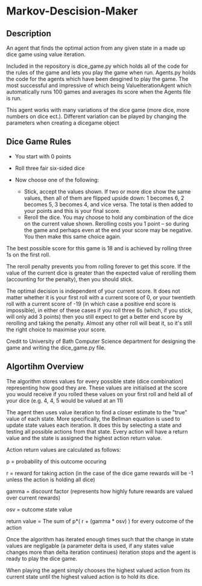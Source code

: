 # Markov-Descision-Maker
## Description
An agent that finds the optimal action from any given state in a made up dice game using value iteration.

Included in the repository is dice_game.py which holds all of the code for the rules of the game and lets you play the game when run. Agents.py holds the code for the agents which have been desgined to play the game. The most successful and impressive of which being ValueIterationAgent which automatically runs 100 games and averages its score when the Agents file is run.

This agent works with many variations of the dice game (more dice, more numbers on dice ect.). Different variation can be played by changing the parameters when creating a dicegame object

## Dice Game Rules
* You start with 0 points
* Roll three fair six-sided dice
* Now choose one of the following:

   * Stick, accept the values shown. If two or more dice show the same values, then all of them are flipped upside down: 1 becomes 6, 2 becomes 5, 3 becomes 4, and vice versa. The total is then added to your points and this is your final score.
   * Reroll the dice. You may choose to hold any combination of the dice on the current value shown. Rerolling costs you 1 point – so during the game and perhaps even at the end your score may be negative. You then make this same choice again.

The best possible score for this game is 18 and is achieved by rolling three 1s on the first roll.

The reroll penalty prevents you from rolling forever to get this score. If the value of the current dice is greater than the expected value of rerolling them (accounting for the penalty), then you should stick.

The optimal decision is independent of your current score. It does not matter whether it is your first roll with a current score of 0, or your twentieth roll with a current score of -19 (in which case a positive end score is impossible), in either of these cases if you roll three 6s (which, if you stick, will only add 3 points) then you still expect to get a better end score by rerolling and taking the penalty. Almost any other roll will beat it, so it's still the right choice to maximise your score.

Credit to University of Bath Computer Science department for designing the game and writing the dice_game.py file.

## Algortihm Overview
The algorithm stores values for every possible state (dice combination) representing how good they are. 
These values are initialised at the score you would receive if you rolled these values on your first roll and held all of your dice (e.g. 4, 4, 5 would be valued at an 11)

The agent then uses value iteration to find a closer estimate to the "true" value of each state.
More specifically, the Bellman equation is used to update state values each iteration.
It does this by selecting a state and testing all possible actions from that state.
Every action will have a return value and the state is assigned the highest action return value.

Action return values are calculated as follows:

  p     = probability of this outcome occuring
  
  r     = reward for taking action (in the case of the dice game rewards will be -1 unless the action is holding all dice)
  
  gamma = discount factor (represents how highly future rewards are valued over current rewards)
  
  osv   = outcome state value
  
  return value = The sum of p*( r + (gamma * osv) ) for every outcome of the action

Once the algorithm has iterated enough times such that the change in state values are negligable (a parameter delta is used, if any states value changes more than delta iteration continues) iteration stops and the agent is ready to play the dice game.

When playing the agent simply chooses the highest valued action from its current state until the highest valued action is to hold its dice.
